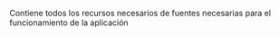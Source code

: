 Contiene todos los recursos necesarios de fuentes necesarias para el funcionamiento de la aplicación

